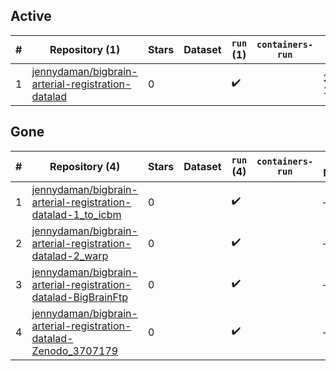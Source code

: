 ## Active
| # | Repository (1) | Stars | Dataset | `run` (1) | `containers-run` | Last Modified |
| --- | --- | --- | --- | --- | --- | --- |
| 1 | [jennydaman/bigbrain-arterial-registration-datalad](https://github.com/jennydaman/bigbrain-arterial-registration-datalad) | 0 |  | :heavy_check_mark: |  | 2023-07-29 11:32:22+00:00 |

## Gone
| # | Repository (4) | Stars | Dataset | `run` (4) | `containers-run` | Last Modified |
| --- | --- | --- | --- | --- | --- | --- |
| 1 | [jennydaman/bigbrain-arterial-registration-datalad-1_to_icbm](https://github.com/jennydaman/bigbrain-arterial-registration-datalad-1_to_icbm) | 0 |  | :heavy_check_mark: |  | — |
| 2 | [jennydaman/bigbrain-arterial-registration-datalad-2_warp](https://github.com/jennydaman/bigbrain-arterial-registration-datalad-2_warp) | 0 |  | :heavy_check_mark: |  | — |
| 3 | [jennydaman/bigbrain-arterial-registration-datalad-BigBrainFtp](https://github.com/jennydaman/bigbrain-arterial-registration-datalad-BigBrainFtp) | 0 |  | :heavy_check_mark: |  | — |
| 4 | [jennydaman/bigbrain-arterial-registration-datalad-Zenodo_3707179](https://github.com/jennydaman/bigbrain-arterial-registration-datalad-Zenodo_3707179) | 0 |  | :heavy_check_mark: |  | — |
